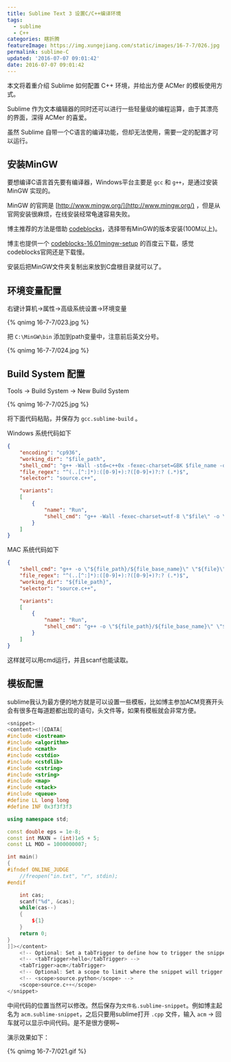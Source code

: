 ```yaml
---
title: Sublime Text 3 设置C/C++编译环境
tags:
  - sublime
  - C++
categories: 瞎折腾
featureImage: https://img.xungejiang.com/static/images/16-7-7/026.jpg
permalink: sublime-C
updated: '2016-07-07 09:01:42'
date: 2016-07-07 09:01:42
---
```


本文将着重介绍 Sublime 如何配置 C++ 环境，并给出方便 ACMer 的模板使用方式。

<!--more-->

Sublime 作为文本编辑器的同时还可以进行一些轻量级的编程运算，由于其漂亮的界面，深得 ACMer 的喜爱。

虽然 Sublime 自带一个C语言的编译功能，但却无法使用，需要一定的配置才可以运行。




## 安装MinGW

要想编译C语言首先要有编译器，Windows平台主要是 `gcc` 和 `g++`，是通过安装 MinGW 实现的。

MinGW 的官网是 [http://www.mingw.org/](http://www.mingw.org/) ，但是从官网安装很麻烦，在线安装经常龟速容易失败。

博主推荐的方法是借助 [codeblocks](http://www.codeblocks.org/downloads/binaries)，选择带有MinGW的版本安装(100M以上)。

博主也提供一个 [codeblocks-16.01mingw-setup](https://pan.baidu.com/s/1o80CoYm) 的百度云下载，感觉codeblocks官网还是下载慢。

安装后把MinGW文件夹复制出来放到C盘根目录就可以了。

## 环境变量配置

右键计算机->属性->高级系统设置->环境变量

{% qnimg 16-7-7/023.jpg %}

把 `C:\MinGW\bin` 添加到path变量中，注意前后英文分号。

{% qnimg 16-7-7/024.jpg %}


## Build System 配置

Tools -> Build System -> New Build System

{% qnimg 16-7-7/025.jpg %}


将下面代码粘贴，并保存为 `gcc.sublime-build` 。

Windows 系统代码如下

```json
{
	"encoding": "cp936",
	"working_dir": "$file_path",
	"shell_cmd": "g++ -Wall -std=c++0x -fexec-charset=GBK $file_name -o $file_base_name",
	"file_regex": "^(..[^:]*):([0-9]+):?([0-9]+)?:? (.*)$",
	"selector": "source.c++",

	"variants":
	[
		{
			"name": "Run",
			"shell_cmd": "g++ -Wall -fexec-charset=utf-8 \"$file\" -o \"$file_base_name\" && start cmd /c \"\"${file_path}/${file_base_name}\" & pause\""
		}
	]
}
```

MAC 系统代码如下

```json
{
    "shell_cmd": "g++ -o \"${file_path}/${file_base_name}\" \"${file}\"",
    "file_regex": "^(..[^:]*):([0-9]+):?([0-9]+)?:? (.*)$",
    "working_dir": "${file_path}",
    "selector": "source.c++",

    "variants":
    [
        {
            "name": "Run",
            "shell_cmd": "g++ -o \"${file_path}/${file_base_name}\" \"${file}\" && open \"${file_path}/${file_base_name}\""
        }
    ]
}
```

这样就可以用cmd运行，并且scanf也能读取。

## 模板配置

sublime我认为最方便的地方就是可以设置一些模板，比如博主参加ACM竞赛开头会有很多在每道题都出现的语句，头文件等，如果有模板就会非常方便。

```c++
<snippet>
<content><![CDATA[
#include <iostream>
#include <algorithm>
#include <cmath>
#include <cstdio>
#include <cstdlib>
#include <cstring>
#include <string>
#include <map>
#include <stack>
#include <queue>
#define LL long long
#define INF 0x3f3f3f3

using namespace std;

const double eps = 1e-8;
const int MAXN = (int)1e5 + 5;
const LL MOD = 1000000007;

int main()
{
#ifndef ONLINE_JUDGE
    //freopen("in.txt", "r", stdin);
#endif

	int cas;
	scanf("%d", &cas);
	while(cas--)
	{
		${1}
	}
	return 0;
}
]]></content>
	<!-- Optional: Set a tabTrigger to define how to trigger the snippet -->
	<!-- <tabTrigger>hello</tabTrigger> -->
	<tabTrigger>acm</tabTrigger>
	<!-- Optional: Set a scope to limit where the snippet will trigger -->
	<!-- <scope>source.python</scope> -->
	<scope>source.c++</scope>
</snippet>
```


中间代码的位置当然可以修改。然后保存为`文件名.sublime-snippet`。例如博主起名为 `acm.sublime-snippet`，之后只要用sublime打开 `.cpp` 文件，输入 `acm` -> 回车就可以显示中间代码。是不是很方便啊~

演示效果如下：

{% qnimg 16-7-7/021.gif %}

